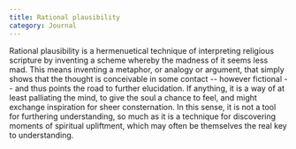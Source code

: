 ```yaml
---
title: Rational plausibility
category: Journal
---
```


Rational plausibility is a hermenuetical technique of interpreting
religious scripture by inventing a scheme whereby the madness of it
seems less mad.  This means inventing a metaphor, or analogy or
argument, that simply shows that the thought is conceivable in some
contact -- however fictional -- and thus points the road to further
elucidation.  If anything, it is a way of at least palliating the mind,
to give the soul a chance to feel, and might exchange inspiration for
sheer consternation.  In this sense, it is not a tool for furthering
understanding, so much as it is a technique for discovering moments of
spiritual upliftment, which may often be themselves the real key to
understanding.


